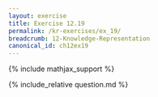 ```yaml
---
layout: exercise
title: Exercise 12.19
permalink: /kr-exercises/ex_19/
breadcrumb: 12-Knowledge-Representation
canonical_id: ch12ex19
---
```


{% include mathjax_support %}
<div id="hiddden">{% include_relative question.md %}</div>